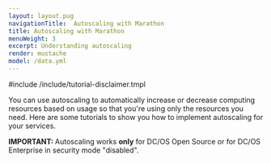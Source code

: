 ```yaml
---
layout: layout.pug
navigationTitle:  Autoscaling with Marathon
title: Autoscaling with Marathon
menuWeight: 3
excerpt: Understanding autoscaling
render: mustache
model: /data.yml
---
```



#include /include/tutorial-disclaimer.tmpl

You can use autoscaling to automatically increase or decrease computing resources based on usage so that you're using only the resources you need. Here are some tutorials to show you how to implement autoscaling for your services.

<p class="message--important"><strong>IMPORTANT: </strong>Autoscaling works <strong>only</strong> for DC/OS Open Source or for DC/OS Enterprise in security mode "disabled".</p>
